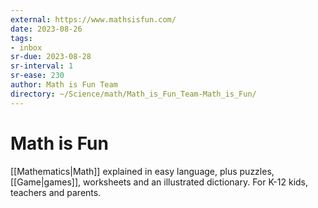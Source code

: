 ```yaml
---
external: https://www.mathsisfun.com/
date: 2023-08-26
tags:
- inbox
sr-due: 2023-08-28
sr-interval: 1
sr-ease: 230
author: Math is Fun Team
directory: ~/Science/math/Math_is_Fun_Team-Math_is_Fun/
---
```


# Math is Fun

[[Mathematics|Math]] explained in easy language, plus puzzles, [[Game|games]],
worksheets and an illustrated dictionary. For K-12 kids, teachers and parents.
